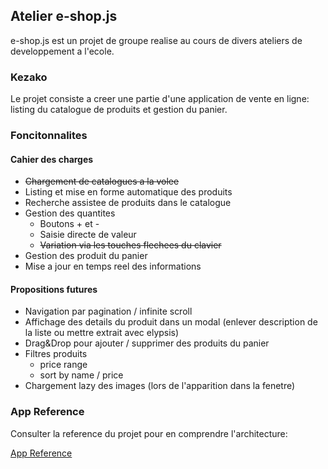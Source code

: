 ## Atelier e-shop.js

e-shop.js est un projet de groupe realise au cours de divers ateliers de developpement a l'ecole.

### Kezako

Le projet consiste a creer une partie d'une application de vente en ligne: listing du catalogue de produits et gestion du panier.

### Foncitonnalites

#### Cahier des charges

- ~~Chargement de catalogues a la volee~~
- Listing et mise en forme automatique des produits
- Recherche assistee de produits dans le catalogue
- Gestion des quantites
  - Boutons + et -
  - Saisie directe de valeur
  - ~~Variation via les touches flechees du clavier~~
- Gestion des produit du panier
- Mise a jour en temps reel des informations

#### Propositions futures

- Navigation par pagination / infinite scroll
- Affichage des details du produit dans un modal (enlever description de la liste ou mettre extrait avec elypsis)
- Drag&Drop pour ajouter / supprimer des produits du panier
- Filtres produits
  - price range
  - sort by name / price
- Chargement lazy des images (lors de l'apparition dans la fenetre)

### App Reference

Consulter la reference du projet pour en comprendre l'architecture:

[App Reference](./reference)